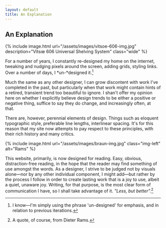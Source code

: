 ```yaml
---
layout: default
title: An Explanation
---
```


## An Explanation

{% include image.html url="/assets/images/vitsoe-606-img.jpg" description="Vitsœ 606 Universal Shelving System" class="wide" %}

For a number of years, I constantly re-designed my home on the internet, tweaking and nudging pixels around the screen, adding grids, styling links. Over a number of days, I *un-*designed it.[^1]

Much the same as any other designer, I can grow discontent with work I've completed in the past, but particularly when that work might contain hints of a retired, transient trend too beautiful to ignore. I shan't offer my opinion here on whether I explicitly believe design trends to be either a positive or negative thing, suffice to say they do change, and increasingly often, at that.

There are, however, perennial elements of design. Things such as eloquent typographic style, preferable line lengths, interlinear spacing. It's for this reason that my site now attempts to pay respect to these principles, with their rich history and many critics.

{% include image.html url="/assets/images/braun-img.jpg" class="img-left" alt="Rams" %}

This website, primarily, is now designed for reading. Easy, obvious, distraction-free reading, in the hope that the reader may find something of use amongst the words. As a designer, I strive to be judged not by visuals alone—nor by any other individual component, I might add—but rather by the process I follow in order to create lasting work that is a joy to use, albeit a quiet, unaware joy. Writing, for that purpose, is the most clear form of communication I have, so I shall take advantage of it. *"Less, but better".*[^2]

[^1]: I know—I'm simply using the phrase 'un-designed' for emphasis, and in relation to previous iterations.
[^2]: A quote, of course, from Dieter Rams.